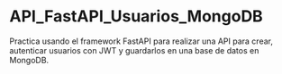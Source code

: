 # API_FastAPI_Usuarios_MongoDB
Practica usando el framework FastAPI para realizar una API para crear, autenticar usuarios con JWT y guardarlos en una base de datos en MongoDB.
